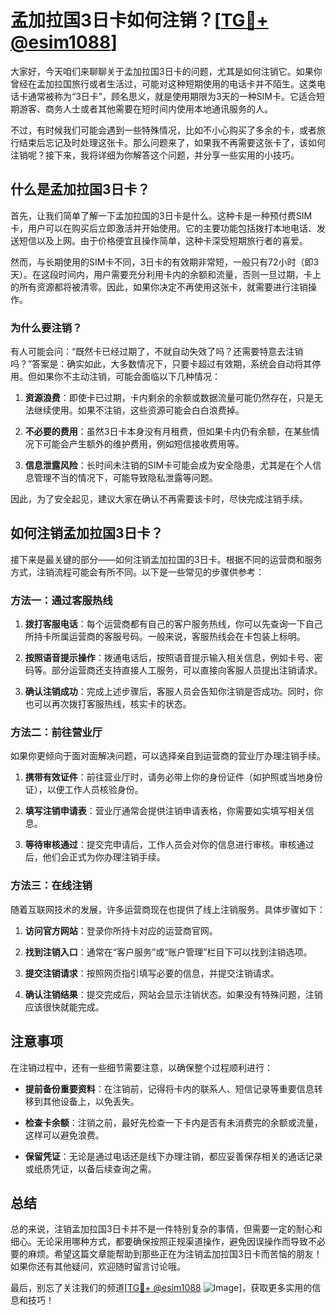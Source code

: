 # 孟加拉国3日卡如何注销？[[TG💪+ @esim1088](https://t.me/s/esim1088)]

大家好，今天咱们来聊聊关于孟加拉国3日卡的问题，尤其是如何注销它。如果你曾经在孟加拉国旅行或者生活过，可能对这种短期使用的电话卡并不陌生。这类电话卡通常被称为“3日卡”，顾名思义，就是使用期限为3天的一种SIM卡。它适合短期游客、商务人士或者其他需要在短时间内使用本地通讯服务的人。

不过，有时候我们可能会遇到一些特殊情况，比如不小心购买了多余的卡，或者旅行结束后忘记及时处理这张卡。那么问题来了，如果我不再需要这张卡了，该如何注销呢？接下来，我将详细为你解答这个问题，并分享一些实用的小技巧。

## 什么是孟加拉国3日卡？

首先，让我们简单了解一下孟加拉国的3日卡是什么。这种卡是一种预付费SIM卡，用户可以在购买后立即激活并开始使用。它的主要功能包括拨打本地电话、发送短信以及上网。由于价格便宜且操作简单，这种卡深受短期旅行者的喜爱。

然而，与长期使用的SIM卡不同，3日卡的有效期非常短，一般只有72小时（即3天）。在这段时间内，用户需要充分利用卡内的余额和流量，否则一旦过期，卡上的所有资源都将被清零。因此，如果你决定不再使用这张卡，就需要进行注销操作。

### 为什么要注销？

有人可能会问：“既然卡已经过期了，不就自动失效了吗？还需要特意去注销吗？”答案是：确实如此，大多数情况下，只要卡超过有效期，系统会自动将其停用。但如果你不主动注销，可能会面临以下几种情况：

1. **资源浪费**：即使卡已过期，卡内剩余的余额或数据流量可能仍然存在，只是无法继续使用。如果不注销，这些资源可能会白白浪费掉。
   
2. **不必要的费用**：虽然3日卡本身没有月租费，但如果卡内仍有余额，在某些情况下可能会产生额外的维护费用，例如短信接收费用等。
   
3. **信息泄露风险**：长时间未注销的SIM卡可能会成为安全隐患，尤其是在个人信息管理不当的情况下，可能导致隐私泄露等问题。

因此，为了安全起见，建议大家在确认不再需要该卡时，尽快完成注销手续。

## 如何注销孟加拉国3日卡？

接下来是最关键的部分——如何注销孟加拉国的3日卡。根据不同的运营商和服务方式，注销流程可能会有所不同。以下是一些常见的步骤供参考：

### 方法一：通过客服热线

1. **拨打客服电话**：每个运营商都有自己的客户服务热线，你可以先查询一下自己所持卡所属运营商的客服号码。一般来说，客服热线会在卡包装上标明。
   
2. **按照语音提示操作**：拨通电话后，按照语音提示输入相关信息，例如卡号、密码等。部分运营商还支持直接人工服务，可以直接向客服人员提出注销请求。
   
3. **确认注销成功**：完成上述步骤后，客服人员会告知你注销是否成功。同时，你也可以再次拨打客服热线，核实卡的状态。

### 方法二：前往营业厅

如果你更倾向于面对面解决问题，可以选择亲自到运营商的营业厅办理注销手续。

1. **携带有效证件**：前往营业厅时，请务必带上你的身份证件（如护照或当地身份证），以便工作人员核验身份。
   
2. **填写注销申请表**：营业厅通常会提供注销申请表格，你需要如实填写相关信息。
   
3. **等待审核通过**：提交完申请后，工作人员会对你的信息进行审核。审核通过后，他们会正式为你办理注销手续。

### 方法三：在线注销

随着互联网技术的发展，许多运营商现在也提供了线上注销服务。具体步骤如下：

1. **访问官方网站**：登录你所持卡对应的运营商官网。
   
2. **找到注销入口**：通常在“客户服务”或“账户管理”栏目下可以找到注销选项。
   
3. **提交注销请求**：按照网页指引填写必要的信息，并提交注销请求。
   
4. **确认注销结果**：提交完成后，网站会显示注销状态。如果没有特殊问题，注销应该很快就能完成。

## 注意事项

在注销过程中，还有一些细节需要注意，以确保整个过程顺利进行：

- **提前备份重要资料**：在注销前，记得将卡内的联系人、短信记录等重要信息转移到其他设备上，以免丢失。
  
- **检查卡余额**：注销之前，最好先检查一下卡内是否有未消费完的余额或流量，这样可以避免浪费。
  
- **保留凭证**：无论是通过电话还是线下办理注销，都应妥善保存相关的通话记录或纸质凭证，以备后续查询之需。

## 总结

总的来说，注销孟加拉国3日卡并不是一件特别复杂的事情，但需要一定的耐心和细心。无论采用哪种方式，都要确保按照正规渠道操作，避免因误操作而导致不必要的麻烦。希望这篇文章能帮助到那些正在为注销孟加拉国3日卡而苦恼的朋友！如果你还有其他疑问，欢迎随时留言讨论哦。

最后，别忘了关注我们的频道[[TG💪+ @esim1088](https://t.me/s/esim1088) ![Image](https://i.postimg.cc/4NQfJmqS/Snipaste-2025-05-13-00-14-12.png)]，获取更多实用的信息和技巧！